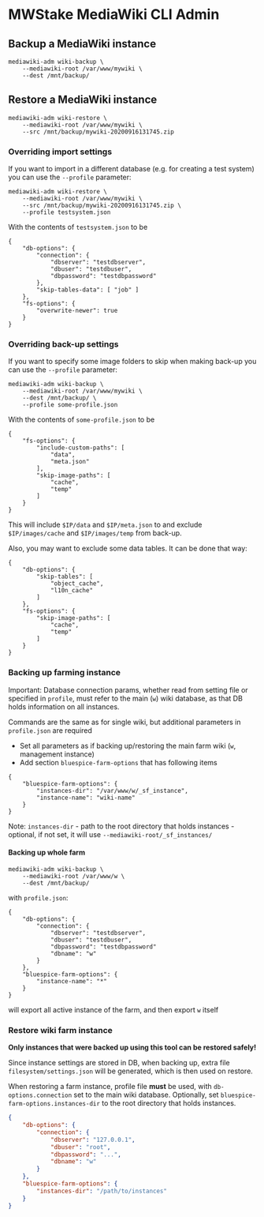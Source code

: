 # MWStake MediaWiki CLI Admin

## Backup a MediaWiki instance

    mediawiki-adm wiki-backup \
        --mediawiki-root /var/www/mywiki \
        --dest /mnt/backup/

## Restore a MediaWiki instance

```
mediawiki-adm wiki-restore \
    --mediawiki-root /var/www/mywiki \
    --src /mnt/backup/mywiki-20200916131745.zip
```

### Overriding import settings

If you want to import in a different database (e.g. for creating a test system) you can use the `--profile` parameter:

```
mediawiki-adm wiki-restore \
    --mediawiki-root /var/www/mywiki \
    --src /mnt/backup/mywiki-20200916131745.zip \
    --profile testsystem.json
```

With the contents of `testsystem.json` to be

```
{
	"db-options": {
		"connection": {
			"dbserver": "testdbserver",
			"dbuser": "testdbuser",
			"dbpassword": "testdbpassword"
		},
		"skip-tables-data": [ "job" ]
	},
	"fs-options": {
		"overwrite-newer": true
	}
}
```

### Overriding back-up settings

If you want to specify some image folders to skip when making back-up you can use the `--profile` parameter:

```
mediawiki-adm wiki-backup \
    --mediawiki-root /var/www/mywiki \
    --dest /mnt/backup/ \
    --profile some-profile.json
```

With the contents of `some-profile.json` to be

```
{
    "fs-options": {
        "include-custom-paths": [
            "data",
            "meta.json"
        ],
        "skip-image-paths": [
            "cache",
            "temp"
        ]
    }
}
```

This will include `$IP/data` and `$IP/meta.json` to and exclude `$IP/images/cache` and `$IP/images/temp` from back-up.

Also, you may want to exclude some data tables. It can be done that way:
```
{
    "db-options": {
        "skip-tables": [
            "object_cache",
            "l10n_cache"
        ]
    },
    "fs-options": {
        "skip-image-paths": [
            "cache",
            "temp"
        ]
    }
}
```


### Backing up farming instance

Important: Database connection params, whether read from setting file or specified in `profile`, must refer to the
main (`w`) wiki database, as that DB holds information on all instances.

Commands are the same as for single wiki, but additional parameters in `profile.json` are required
- Set all parameters as if backing up/restoring the main farm wiki (`w`, management instance)
- Add section `bluespice-farm-options` that has following items

```
{
    "bluespice-farm-options": {
        "instances-dir": "/var/www/w/_sf_instance",
        "instance-name": "wiki-name"
    }
}
```

Note: `instances-dir` - path to the root directory that holds instances - optional, if not set, it will use `--mediawiki-root/_sf_instances/`

#### Backing up whole farm
    
    mediawiki-adm wiki-backup \
        --mediawiki-root /var/www/w \
        --dest /mnt/backup/

with `profile.json`:

```
{
    "db-options": {
		"connection": {
			"dbserver": "testdbserver",
			"dbuser": "testdbuser",
			"dbpassword": "testdbpassword"
			"dbname": "w"
		}
	},  
    "bluespice-farm-options": {
        "instance-name": "*"
    }
}
```

will export all active instance of the farm, and then export `w` itself

### Restore wiki farm instance

**Only instances that were backed up using this tool can be restored safely!**

Since instance settings are stored in DB, when backing up, extra file `filesystem/settings.json` will be generated,
which is then used on restore.

When restoring a farm instance, profile file __must__ be used, with `db-options.connection` set
to the main wiki database. Optionally, set `bluespice-farm-options.instances-dir` to the root directory that holds instances.

```json
{
	"db-options": {
		"connection": {
			"dbserver": "127.0.0.1",
			"dbuser": "root",
			"dbpassword": "...",
			"dbname": "w"
		}
	},
    "bluespice-farm-options": {
        "instances-dir": "/path/to/instances"
    }
}
```

